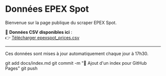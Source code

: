 # Données EPEX Spot

Bienvenue sur la page publique du scraper EPEX Spot.

📄 **Données CSV disponibles ici** :  
👉 [Télécharger epexspot_prices.csv](epexspot_prices.csv)

---

Ces données sont mises à jour automatiquement chaque jour à 17h30.

git add docs/index.md
git commit -m "📝 Ajout d'un index pour GitHub Pages"
git push
